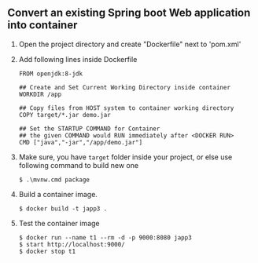 ## Convert an existing Spring boot Web application into container

1.  Open the project directory and create "Dockerfile" next to 'pom.xml'

2.  Add following lines inside Dockerfile

    ```
    FROM openjdk:8-jdk

    ## Create and Set Current Working Directory inside container
    WORKDIR /app

    ## Copy files from HOST system to container working directory
    COPY target/*.jar demo.jar

    ## Set the STARTUP COMMAND for Container
    ## the given COMMAND would RUN immediately after <DOCKER RUN>
    CMD ["java","-jar","/app/demo.jar"]
    ```

3.  Make sure, you have `target` folder inside your project, or else use following command to build new one

    ```
    $ .\mvnw.cmd package
    ```

4.  Build a container image.

    ```
    $ docker build -t japp3 .
    ```

5.  Test the container image

    ```
    $ docker run --name t1 --rm -d -p 9000:8080 japp3
    $ start http://localhost:9000/
    $ docker stop t1
    ```